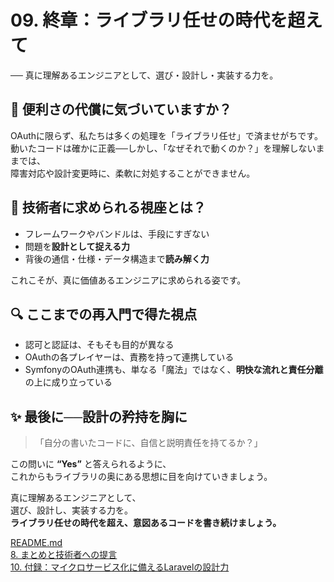 # 09. 終章：ライブラリ任せの時代を超えて
── 真に理解あるエンジニアとして、選び・設計し・実装する力を。

## 📌 便利さの代償に気づいていますか？

OAuthに限らず、私たちは多くの処理を「ライブラリ任せ」で済ませがちです。  
動いたコードは確かに正義──しかし、「なぜそれで動くのか？」を理解しないままでは、  
障害対応や設計変更時に、柔軟に対処することができません。


## 🧠 技術者に求められる視座とは？

- フレームワークやバンドルは、手段にすぎない
- 問題を**設計として捉える力**
- 背後の通信・仕様・データ構造まで**読み解く力**

これこそが、真に価値あるエンジニアに求められる姿です。


## 🔍 ここまでの再入門で得た視点

- 認可と認証は、そもそも目的が異なる
- OAuthの各プレイヤーは、責務を持って連携している
- SymfonyのOAuth連携も、単なる「魔法」ではなく、**明快な流れと責任分離**の上に成り立っている


## ✨ 最後に──設計の矜持を胸に

> 「自分の書いたコードに、自信と説明責任を持てるか？」

この問いに **“Yes”** と答えられるように、  
これからもライブラリの奥にある思想に目を向けていきましょう。


真に理解あるエンジニアとして、  
選び、設計し、実装する力を。  
**ライブラリ任せの時代を超え、意図あるコードを書き続けましょう。**

[README.md](../README.md)<br>
[8. まとめと技術者への提言](../slides/08_summary.md)<br>
[10. 付録：マイクロサービス化に備えるLaravelの設計力](../slides/10_microservice_laravel.md)<br>
